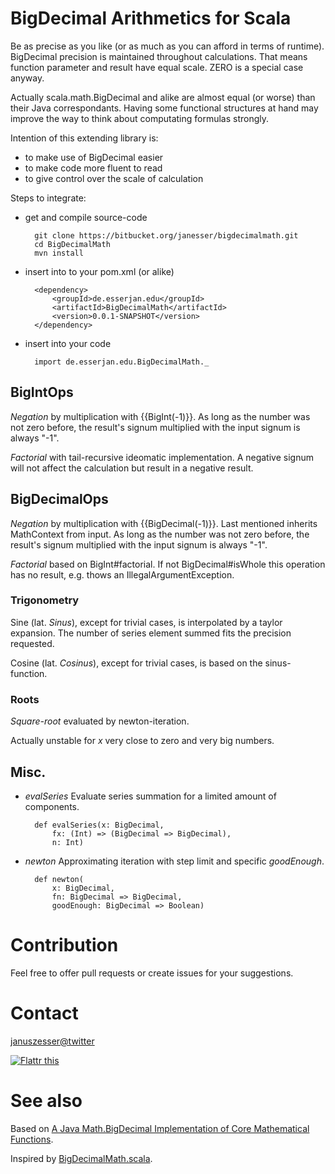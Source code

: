 # BigDecimal Arithmetics for Scala
Be as precise as you like (or as much as you can afford in terms of runtime).
BigDecimal precision is maintained throughout calculations. That means function parameter and result have equal scale. ZERO is a special case anyway.

Actually scala.math.BigDecimal and alike are almost equal (or worse) than their Java correspondants. 
Having some functional structures at hand may improve the way to think about computating formulas strongly.

Intention of this extending library is:

* to make use of BigDecimal easier
* to make code more fluent to read
* to give control over the scale of calculation

Steps to integrate:

- get and compile source-code
		
		git clone https://bitbucket.org/janesser/bigdecimalmath.git
		cd BigDecimalMath
		mvn install
		
- insert into to your pom.xml (or alike)

		<dependency>
			<groupId>de.esserjan.edu</groupId>
			<artifactId>BigDecimalMath</artifactId>
			<version>0.0.1-SNAPSHOT</version>
		</dependency>

- insert into your code

		import de.esserjan.edu.BigDecimalMath._
	
## BigIntOps 
*Negation* by multiplication with {{BigInt(-1)}}. As long as the number was not zero before, the result's signum multiplied with the input signum is always "-1".

*Factorial* with tail-recursive ideomatic implementation. A negative signum will not affect the calculation but result in a negative result.

## BigDecimalOps
*Negation* by multiplication with {{BigDecimal(-1)}}.
Last mentioned inherits MathContext from input.
As long as the number was not zero before, the result's signum multiplied with the input signum is always "-1".

*Factorial* based on BigInt#factorial. If not BigDecimal#isWhole this operation has no result, e.g. thows an IllegalArgumentException.

### Trigonometry
Sine (lat. *Sinus*), except for trivial cases, is interpolated by a taylor expansion. The number of series element summed fits the precision requested.

Cosine (lat. *Cosinus*), except for trivial cases, is based on the sinus-function.

### Roots
*Square-root* evaluated by newton-iteration.

Actually unstable for _x_ very close to zero and very big numbers.

## Misc.

- *evalSeries* Evaluate series summation for a limited amount of components.

		def evalSeries(x: BigDecimal,
			fx: (Int) => (BigDecimal => BigDecimal),
			n: Int)
    
- *newton* Approximating iteration with step limit and specific *goodEnough*.

		def newton(
			x: BigDecimal,
			fn: BigDecimal => BigDecimal,
			goodEnough: BigDecimal => Boolean)

# Contribution
Feel free to offer pull requests or create issues for your suggestions.

# Contact
[januszesser@twitter](https://twitter.com/januszesser)

[![Flattr this](//api.flattr.com/button/flattr-badge-large.png "Flattr this")](https://flattr.com/submit/auto?user_id=januszesser&url=http%3A%2F%2Fbitbucket.org%2Fjanesser%2Fbigdecimalmath)

# See also
Based on [A Java Math.BigDecimal Implementation of Core Mathematical Functions](http://arxiv.org/abs/0908.3030).

Inspired by [BigDecimalMath.scala](https://gist.github.com/oxlade39/5752033).
